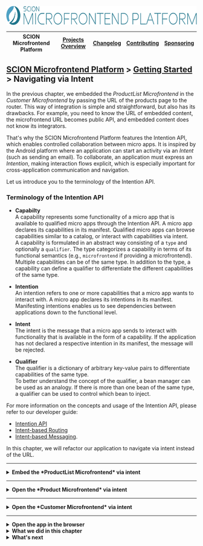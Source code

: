 <a href="/README.md"><img src="/resources/branding/scion-microfrontend-platform-banner.svg" height="50" alt="SCION Microfrontend Platform"></a>

| SCION Microfrontend Platform | [Projects Overview][menu-projects-overview] | [Changelog][menu-changelog] | [Contributing][menu-contributing] | [Sponsoring][menu-sponsoring] |  
| --- | --- | --- | --- | --- |

## [SCION Microfrontend Platform][menu-home] > [Getting Started][menu-getting-started] > Navigating via Intent

In the previous chapter, we embedded the *ProductList Microfrontend* in the *Customer Microfrontend* by passing the URL of the products page to the router. This way of integration is simple and straightforward, but also has its drawbacks. For example, you need to know the URL of embedded content, the microfrontend URL becomes public API, and embedded content does not know its integrators.

That's why the SCION Microfrontend Platform features the Intention API, which enables controlled collaboration between micro apps. It is inspired by the Android platform where an application can start an activity via an *Intent* (such as sending an email). To collaborate, an application must express an *Intention*, making interaction flows explicit, which is especially important for cross-application communication and navigation.

Let us introduce you to the terminology of the Intention API.

### Terminology of the Intention API
- **Capabilty** \
  A capability represents some functionality of a micro app that is available to qualified micro apps through the Intention API. A micro app declares its capabilities in its manifest. Qualified micro apps can browse capabilities similar to a catalog, or interact with capabilities via intent. \
  A capability is formulated in an abstract way consisting of a `type` and optionally a `qualifier`. The type categorizes a capability in terms of its functional semantics (e.g., `microfrontend` if providing a microfrontend). Multiple capabilities can be of the same type. In addition to the type, a capability can define a qualifier to differentiate the different capabilities of the same type.

- **Intention** \
  An intention refers to one or more capabilities that a micro app wants to interact with. A micro app declares its intentions in its manifest. Manifesting intentions enables us to see dependencies between applications down to the functional level.

- **Intent** \
  The intent is the message that a micro app sends to interact with functionality that is available in the form of a capability. If the application has not declared a respective intention in its manifest, the message will be rejected.

- **Qualifier** \
  The qualifier is a dictionary of arbitrary key-value pairs to differentiate capabilities of the same type. \
  To better understand the concept of the qualifier, a bean manager can be used as an analogy. If there is more than one bean of the same type, a qualifier can be used to control which bean to inject.


For more information on the concepts and usage of the Intention API, please refer to our developer guide:
- [Intention API][link-getting-started:developer-guide:intention-api]
- [Intent-based Routing][link-getting-started:developer-guide:intent-based-routing]
- [Intent-based Messaging][link-getting-started:developer-guide:intent-based-messaging].

In this chapter, we will refactor our application to navigate via intent instead of the URL.

***

<details>
  <summary><strong>Embed the *ProductList Microfrontend* via intent</strong></summary>

In this section, we will migrate the embedding of the *ProductList Microfrontend* in the *Customer Microfrontend* from url-based to intent-based navigation.

<details>
  <summary><strong>Provide the *ProductList Microfrontend* as microfrontend capability</strong></summary>

In order to navigate via intent, we need to provide the *ProductList Microfrontend* as `microfrontend` capability.

1. Open the manifest `products-app/src/manifest.json` of the *Products App*.
2. Register the *ProductList Microfrontend* as `microfrontend` capability, as follows:
   ```txt
          {
            "name": "Products App",
      [+]   "capabilities": [
      [+]     {
      [+]       "type": "microfrontend",
      [+]       "qualifier": {
      [+]         "entity": "products"
      [+]       },
      [+]       "params": [
      [+]         {
      [+]           "name": "ids",
      [+]           "required": false
      [+]         }
      [+]       ],
      [+]       "private": false,
      [+]       "properties": {
      [+]         "path": "/product-list/product-list.html#?ids=:ids"
      [+]       }
      [+]     }
      [+]   ]
          }
   ```
   - `type`: \
     Categorizes the capability as a microfrontend. 
   - `qualifier`: \
     Qualifies the microfrontend capability, allows navigating to this microfrontend using the qualifier `{entity: 'products'}`. 
   - `params`: \
     Declares optional and required parameter(s) of this capability. Required parameters must be passed when navigating to this microfrontend. Parameters can be referenced in the path in the form of named parameters using the colon syntax (`:`). 
     <br>
     By passing this parameter the navigator can control which products to display.
   - `private`: \
     If set to `false`, makes this a public microfrontend, allowing other micro apps to navigate to this microfrontend. By default, capabilities have *application-private* scope.
   - `properties`: \
     Section to associate metadata with a capability.
   - `path`: \
     Metadata specific to the `microfrontend` capability to specify the path to the microfrontend.
     <br>
     The path is relative to the application’s base URL. In the path, you can reference qualifier and parameter values in the form of named parameters. Named parameters begin with a colon (`:`) followed by the parameter or qualifier name, and are allowed in path segments, query parameters, matrix parameters and the fragment part. The router will substitute named parameters in the URL accordingly.
</details>

<details>
  <summary><strong>Declare microfrontend intention in the *Customers App*</strong></summary>

In order to navigate to another application's microfrontend, the navigating app must manifest an intention. If not declaring the intention, the navigation will be rejected.

1. Open the manifest `customers-app/src/manifest.json` of the *Customers App*.
2. Declare the `microfrontend` intention as follows:
   ```txt
          {
            "name": "Customers App",
      [+]   "intentions": [
      [+]     {
      [+]       "type": "microfrontend",
      [+]       "qualifier": {
      [+]         "entity": "products"
      [+]       }
      [+]     }
      [+]   ]
          }
   ```
   The intention qualifier allows using wildcards (such as `*` or `?`) to match multiple capabilities simultaneously.
</details>

<details>
  <summary><strong>Navigate via intent instead of the URL</strong></summary>

In the *Customer Microfrontend*, we can now embed the *ProductList Microfrontend* without having to know its URL, as follows:

1. Open the file `customers-app/src/customer/customer.ts`
2. Replace the url-based navigation with intent-based navigation, as follows:

   **Before:**
   ```ts
   // Display the products purchased by the customer
   Beans.get(OutletRouter).navigate('http://localhost:4201/product-list/product-list.html#?ids=:ids', {
     params: {ids: customer.productIds},
     outlet: 'customer-products',
   });   
   ```

   **After:**
   ```ts
   // Display the products purchased by the customer
   Beans.get(OutletRouter).navigate({entity: 'products'}, {
     params: new Map().set('ids', customer.productIds),
     outlet: 'customer-products',
   });
   ```
  
  Instead of the URL, pass the router the qualifier of the *ProductList Microfrontend* and the parameters declared by the capability via options object. If the `microfrontend` capability declares required parameters and we do not pass them, navigation is rejected.

</details>

</details>

***

<details>
  <summary><strong>Open the *Product Microfrontend* via intent</strong></summary>

In this section, we will migrate the navigation to the *Product Microfrontend* from url-based to intent-based navigation.

<details>
  <summary><strong>Provide the *Product Microfrontend* as microfrontend capability</strong></summary>

In order to navigate via intent, we need to provide the *Product Microfrontend* as `microfrontend` capability.

1. Open the manifest `products-app/src/manifest.json` of the *Products App*.
2. Register the *Product Microfrontend* as `microfrontend` capability, as follows:
   ```txt
          {
            "name": "Products App",
            "capabilities": [
              {
                "type": "microfrontend",
                "qualifier": {
                  "entity": "products"
                },
                "params": [
                  {
                    "name": "ids",
                    "required": false
                  }
                ],
                "private": false,
                "properties": {
                  "path": "/product-list/product-list.html#?ids=:ids"
                }
              },
      [+]     {
      [+]       "type": "microfrontend",
      [+]       "qualifier": {
      [+]         "entity": "product"
      [+]       },
      [+]       "params": [
      [+]         {
      [+]           "name": "id",
      [+]           "required": true
      [+]         }
      [+]       ],
      [+]       "private": true,
      [+]       "properties": {
      [+]         "path": "/product/product.html#?id=:id",
      [+]         "outlet": "aside"
      [+]       }
      [+]     }
            ]
          }
   ```
   Explanation:
   - `params`: \
     This microfrontend requires the navigator to pass the ID of the product to be displayed. For that reason, we declare `id` as required parameter.
   - `private`: \
     We make this an application-private `microfrontend` capability that can only be navigated to from the *Products App*. By default, capabilities are private to the providing application.
   - `outlet`: \
     The `microfrontend` capability allow us to specify the preferred outlet into which to load the microfrontend. Note that this outlet preference is only a hint that will be ignored if the navigator specifies an outlet for navigation.
</details>

<details>
  <summary><strong>Navigate via intent instead of the URL</strong></summary>

In the *ProductList Microfrontend*, we can now navigate to the *Product Microfrontend* without having to know its URL, as follows:

1. Open the file `products-app/src/product-list/product-list.ts`
2. In the `render` method, Replace the url-based navigation with intent-based navigation, as follows:

   **Before:**
   ```ts
   productLink.addEventListener('click', () => {
     Beans.get(OutletRouter).navigate(`/product/product.html#?id=${product.id}`, {outlet: 'aside'});
   });
   ```

   **After:**
   ```ts
   productLink.addEventListener('click', () => {
     Beans.get(OutletRouter).navigate({entity: 'product'}, {params: new Map().set('id', product.id)});
   });
   ```

   Note that we do not specify the outlet because it is already specified as a preference in the microfrontend capability. We also do not need to declare an intention in our manifest, since we are opening a microfrontend provided by the navigating application. An application is implicitly qualified to interact with its own capabilities.  
   
</details>
</details>

***

<details>
  <summary><strong>Open the *Customer Microfrontend* via intent</strong></summary>

In this section, we will migrate the navigation to the *Customer Microfrontend* from url-based to intent-based navigation.

<details>
  <summary><strong>Provide the *Customer Microfrontend* as microfrontend capability</strong></summary>

In order to navigate via intent, we need to provide the *Customer Microfrontend* as `microfrontend` capability.

1. Open the manifest `customers-app/src/manifest.json` of the *Customers App*.
2. Register the *Customer Microfrontend* as `microfrontend` capability, as follows:
   ```txt
          {
            "name": "Customers App",
   [+]      "capabilities": [
   [+]        {
   [+]          "type": "microfrontend",
   [+]          "qualifier": {
   [+]            "entity": "customer"
   [+]          },
   [+]          "params": [
   [+]            {
   [+]              "name": "id",
   [+]              "required": true
   [+]            }
   [+]          ],
   [+]          "properties": {
   [+]            "path": "/customer/customer.html#?id=:id",
   [+]            "outlet": "aside"
   [+]          }
   [+]        }
   [+]      ],
            "intentions": [
              {
                "type": "microfrontend",
                "qualifier": {
                  "entity": "products"
                }
              }
            ]
          }
   ```
   Explanation:
  - `params`: \
    This microfrontend requires the navigator to pass the ID of the customer to be displayed. For that reason, we declare `id` as required parameter.
  - `private`: \
    We make this an application-private `microfrontend` capability that can only be navigated to from the *Customers App*. By default, capabilities are private to the providing application.
  - `outlet`: \
    The `microfrontend` capability allow us to specify the preferred outlet into which to load the microfrontend. Note that this outlet preference is only a hint that will be ignored if the navigator specifies an outlet for navigation.
</details>

<details>
  <summary><strong>Navigate via intent instead of the URL</strong></summary>

In the *CustomerList Microfrontend*, we can now navigate to the *Customer Microfrontend* without having to know its URL, as follows:

1. Open the file `customers-app/src/customer-list/customer-list.ts`
2. In the `render` method, Replace the url-based navigation with intent-based navigation, as follows:

   **Before:**
   ```ts
   customerLink.addEventListener('click', () => {
     Beans.get(OutletRouter).navigate(`/customer/customer.html#?id=${customer.id}`, {outlet: 'aside'});
   });
   ```

   **After:**
   ```ts
   customerLink.addEventListener('click', () => {
     Beans.get(OutletRouter).navigate({entity: 'customer'}, {params: new Map().set('id', customer.id)});
   });
   ```

   Note that we do not specify the outlet because it is already specified as a preference in the microfrontend capability. We also do not need to declare an intention in our manifest, since we are opening a microfrontend provided by the navigating application. An application is implicitly qualified to interact with its own capabilities.  
   
</details>

</details>

***

<details>
   <summary><strong>Open the app in the browser</strong></summary>

We did it! Run `npm run start` to serve the applications and see that the microfrontends are displayed as before the refactoring.

</details>

<details>
   <summary><strong>What we did in this chapter</strong></summary>

In this chapter, we learned about the Intention API to navigate without having to know the URL.

<details>
   <summary>The <code>products-app/src/manifest.json</code> looks as following:</summary>

```json
{
  "name": "Products App",
  "capabilities": [
    {
      "type": "microfrontend",
      "qualifier": {
        "entity": "products"
      },
      "params": [
        {
          "name": "ids",
          "required": false
        }
      ],
      "private": false,
      "properties": {
        "path": "/product-list/product-list.html#?ids=:ids"
      }
    },
    {
      "type": "microfrontend",
      "qualifier": {
        "entity": "product"
      },
      "params": [
        {
          "name": "id",
          "required": true
        }
      ],
      "properties": {
        "path": "/product/product.html#?id=:id",
        "outlet": "aside"
      }
    }
  ]
}
```
</details>

<details>
   <summary>The <code>products-app/src/product-list/product-list.ts</code> looks as following:</summary>

```ts
import {ProductService} from '../product.service';
import {QueryParams} from '../query-params';
import {MicrofrontendPlatformClient, OutletRouter} from '@scion/microfrontend-platform';
import {Beans} from '@scion/toolkit/bean-manager';

class ProductListController {

  public async init(): Promise<void> {
    await MicrofrontendPlatformClient.connect('products-app');
    QueryParams.observe$.subscribe(queryParams => {
      const productIds = queryParams.get('ids')?.split(',');
      this.render(productIds);
    });
  }

  public render(ids?: string[]): void {
    const productsSection = document.querySelector('section#products');
    productsSection.innerHTML = null;

    ProductService.INSTANCE.getProducts({ids}).forEach(product => {
      // Product Name
      const productLink = productsSection.appendChild(document.createElement('a'));
      productLink.innerText = product.name;
      productLink.addEventListener('click', () => {
        Beans.get(OutletRouter).navigate({entity: 'product'}, {params: new Map().set('id', product.id)});
      });

      // Product Price
      productsSection.appendChild(document.createTextNode(`$ ${product.price.toFixed(2)}`));
    });
  }
}

new ProductListController().init();
```
</details>

<details>
   <summary>The <code>customers-app/src/manifest.json</code> looks as following:</summary>

```json
{
  "name": "Customers App",
  "capabilities": [
    {
      "type": "microfrontend",
      "qualifier": {
        "entity": "customer"
      },
      "params": [
        {
          "name": "id",
          "required": true
        }
      ],
      "properties": {
        "path": "/customer/customer.html#?id=:id",
        "outlet": "aside"
      }
    }
  ],
  "intentions": [
    {
      "type": "microfrontend",
      "qualifier": {
        "entity": "products"
      }
    }
  ]
}
```
</details>

<details>
   <summary>The <code>customers-app/src/customer-list/customer-list.ts</code> looks as following:</summary>

```ts
import {CustomerService} from '../customer.service';
import {MicrofrontendPlatformClient, OutletRouter} from '@scion/microfrontend-platform';
import {Beans} from '@scion/toolkit/bean-manager';

class CustomerListController {

  public async init(): Promise<void> {
    await MicrofrontendPlatformClient.connect('customers-app');
    this.render();
  }

  public render(): void {
    const customersSection = document.querySelector('section#customers');

    CustomerService.INSTANCE.getCustomers().forEach(customer => {
      // Customer Link
      const customerLink = customersSection.appendChild(document.createElement('a'));
      customerLink.innerText = `${customer.firstname} ${customer.lastname}`;
      customerLink.addEventListener('click', () => {
        Beans.get(OutletRouter).navigate({entity: 'customer'}, {params: new Map().set('id', customer.id)});
      });

      // City
      customersSection.appendChild(document.createTextNode(customer.city));
    });
  }
}

new CustomerListController().init();

```
</details>

</details>

<details>
   <summary><strong>What's next</strong></summary>

   In the next chapter, we will integrate the SCION DevTools to inspect integrated micro apps, browse capabilities and analyze dependencies between micro apps. Click [here][link-getting-started:07:devtools] to continue. 
</details>

[menu-home]: /README.md
[menu-projects-overview]: /docs/site/projects-overview.md
[menu-changelog]: /docs/site/changelog/changelog.md
[menu-contributing]: /CONTRIBUTING.md
[menu-sponsoring]: /docs/site/sponsoring.md

[menu-getting-started]: /docs/site/getting-started/getting-started.md
[link-getting-started:01:host-app]: 01-getting-started-host-app.md
[link-getting-started:02:products-app]: 02-getting-started-products-app.md
[link-getting-started:03:customers-app]: 03-getting-started-customers-app.md
[link-getting-started:04:microfrontend-routing]: 04-getting-started-microfrontend-routing.md
[link-getting-started:05:embed-microfrontend]: 05-getting-started-embed-microfrontend.md
[link-getting-started:06:navigate-via-intent]: 06-getting-started-navigate-via-intent.md
[link-getting-started:07:devtools]: 07-getting-started-devtools.md
[link-getting-started:08:browse-capabilities]: 08-getting-started-browse-capabilities.md
[link-getting-started:09:summary]: 09-getting-started-summary.md

[link-getting-started:developer-guide:intention-api]: https://scion-microfrontend-platform-developer-guide.vercel.app/#chapter:intention-api
[link-getting-started:developer-guide:intent-based-routing]: https://scion-microfrontend-platform-developer-guide.vercel.app/#chapter:outlet-router:navigation-via-intent
[link-getting-started:developer-guide:intent-based-messaging]: https://scion-microfrontend-platform-developer-guide.vercel.app/#chapter:intent-based-messaging
